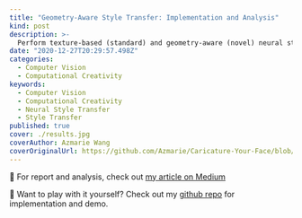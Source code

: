 ```yaml
---
title: "Geometry-Aware Style Transfer: Implementation and Analysis"
kind: post
description: >-
  Perform texture-based (standard) and geometry-aware (novel) neural style transfer on human face images.
date: "2020-12-27T20:29:57.498Z"
categories:
  - Computer Vision
  - Computational Creativity
keywords:
  - Computer Vision
  - Computational Creativity
  - Neural Style Transfer
  - Style Transfer
published: true
cover: ./results.jpg
coverAuthor: Azmarie Wang
coverOriginalUrl: https://github.com/Azmarie/Caricature-Your-Face/blob/main/data/teaser/more.png
---
```

<!-- 
**tl;dr** This is to document my proje

--- -->

📖 For report and analysis, check out [my article on Medium](https://azmariewang.medium.com/geometry-aware-style-transfer-implementation-and-analysis-3a9034dfca2d)

🌟 Want to play with it yourself? Check out my [github repo](https://github.com/Azmarie/Caricature-Your-Face) for implementation and demo.


